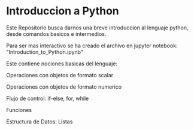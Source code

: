 # Introduccion a Python

Este Repositorio busca darnos una breve introduccion al lenguaje python, desde comandos basicos e intermedios.

Para ser mas interactivo se ha creado el archivo en jupyter notebook: "Introduction_to_Python.ipynb"

Este contiene nociones basicas del lenguaje:

Operaciones con objetos de formato scalar

Operaciones con objetos de formato numerico

Flujo de control: if-else, for, while

Funciones

Estructura de Datos: Listas

